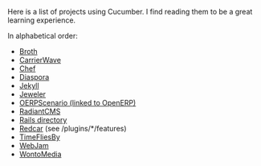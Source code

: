 Here is a list of projects using Cucumber. I find reading them to be a great learning experience.

In alphabetical order:
* [Broth](https://github.com/fourbeansoup/broth)
* [CarrierWave](https://github.com/carrierwaveuploader/carrierwave)
* [Chef](https://github.com/chef/chef)
* [Diaspora](https://github.com/diaspora/diaspora)
* [Jekyll](https://github.com/jekyll/jekyll)
* [Jeweler](https://github.com/technicalpickles/jeweler)
* [OERPScenario (linked to OpenERP)](https://github.com/camptocamp/oerpscenario)
* [RadiantCMS](https://github.com/radiant/radiant)
* [Rails directory](https://github.com/engineyard/rails_dev_directory)
* [Redcar](https://github.com/redcar/redcar) (see /plugins/*/features)
* [TimeFliesBy](https://github.com/esambo/TimeFliesBy)
* [WebJam](https://github.com/webjam/webjam)
* [WontoMedia](https://github.com/gleneivey/wontomedia)
